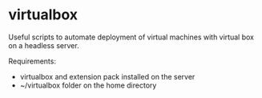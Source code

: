 # virtualbox
Useful scripts to automate deployment of virtual machines with virtual box on a headless server.

Requirements: 
- virtualbox and extension pack installed on the server
- ~/virtualbox folder on the home directory
